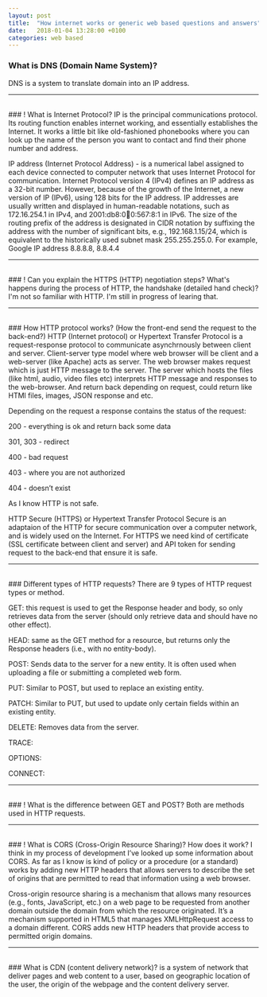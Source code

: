```yaml
---
layout: post
title:  "How internet works or generic web based questions and answers"
date:   2018-01-04 13:28:00 +0100
categories: web based
---
```



### What is DNS (Domain Name System)?
DNS is a system to translate domain into an IP address.


---
<br>
### ! What is Internet Protocol?
IP is the principal communications protocol.
Its routing function enables internet working, and essentially establishes the Internet.
It works a little bit like old-fashioned phonebooks where you can look up the name of the person you want to contact and find their phone number and address.

IP address (Internet Protocol Address) - is a numerical label assigned to each device connected to computer network that uses Internet Protocol for communication.
Internet Protocol version 4 (IPv4) defines an IP address as a 32-bit number.
However, because of the growth of the Internet, a new version of IP (IPv6), using 128 bits for the IP address.
IP addresses are usually written and displayed in human-readable notations, such as 172.16.254.1 in IPv4, and 2001:db8:0:1234:0:567:8:1 in IPv6.
The size of the routing prefix of the address is designated in CIDR notation by suffixing the address with the number of significant bits, e.g., 192.168.1.15/24,
which is equivalent to the historically used subnet mask 255.255.255.0. For example, Google IP address 8.8.8.8, 8.8.4.4

---
<br>
### ! Can you explain the HTTPS (HTTP) negotiation steps? What's happens during the process of HTTP, the handshake (detailed hand check)?
I'm not so familiar with HTTP.
I'm still in progress of learing that.


---
<br>
###  How HTTP protocol works? (How the front-end send the request to the back-end?)
HTTP (Internet protocol) or Hypertext Transfer Protocol is a request-response protocol to communicate asynchrnously between client and server.
Client-server type model where web browser will be client and a web-server (like Apache) acts as server.
The web browser makes request which is just HTTP message to the server.
The server which hosts the files (like html, audio, video files etc) interprets HTTP message and responses to the web-browser.
And return back depending on request, could return like HTMl files, images, JSON response and etc.

Depending on the request a response contains the status of the request:

200 - everything is ok and return back some data

301, 303 - redirect

400 - bad request

403 - where you are not authorized

404 - doesn’t exist

As I know HTTP is not safe.

HTTP Secure (HTTPS) or Hypertext Transfer Protocol Secure is an adaptaion of the HTTP for secure communication over a computer network, and is widely used on the Internet.
For HTTPS we need kind of certificate (SSL certificate between client and server) and API token for sending request to the back-end that ensure it is safe.


---
<br>
###  Different types of HTTP requests?
There are 9 types of HTTP request types or method.

GET: this request is used to get the Response header and body, so only retrieves data from the server (should only retrieve data and should have no other effect).

HEAD: same as the GET method for a resource, but returns only the Response headers (i.e., with no entity-body).

POST: Sends data to the server for a new entity. It is often used when uploading a file or submitting a completed web form.

PUT: Similar to POST, but used to replace an existing entity.

PATCH: Similar to PUT, but used to update only certain fields within an existing entity.

DELETE: Removes data from the server.

TRACE:

OPTIONS:

CONNECT:

---
<br>
### ! What is the difference between GET and POST?
Both are methods used in HTTP requests.


---
<br>
### ! What is CORS (Cross-Origin Resource Sharing)? How does it work?
I think in my process of development I’ve looked up some information about CORS.
As far as I know is kind of policy or a procedure (or a standard) works by adding new HTTP headers that allows servers to describe the set of origins that are permitted to read that information using a web browser.

Cross-origin resource sharing is a mechanism that allows many resources (e.g., fonts, JavaScript, etc.) on a web page to be requested from another domain outside the domain from which the resource originated.
It’s a mechanism supported in HTML5 that manages XMLHttpRequest access to a domain different.
CORS adds new HTTP headers that provide access to permitted origin domains.


---
<br>
### What is CDN (content delivery network)?
is a system of network that deliver pages and web content to a user, based on geographic location of the user, the origin of the webpage and the content delivery server.
